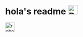 # hola's readme <img src="https://upload.wikimedia.org/wikipedia/commons/thumb/d/df/Flag_of_Peru_%28state%29.svg/1200px-Flag_of_Peru_%28state%29.svg.png" alt="Peru Flag" width="30"/> 
<img width="30" alt="robotek" src="https://github.com/user-attachments/assets/bffadef9-b0aa-4810-93ff-13db445ac044" />
